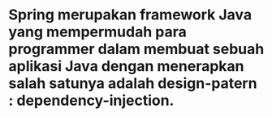 # Spring merupakan framework Java yang mempermudah para programmer dalam membuat sebuah aplikasi Java dengan menerapkan salah satunya adalah design-patern : dependency-injection.
 
